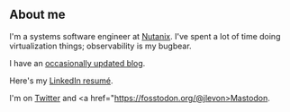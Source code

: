 ## About me

I'm a systems software engineer at <a href=https://nutanix.com/>Nutanix</a>. I've
spent a lot of time doing virtualization things; observability is my bugbear.

I have an <a href="https://movementarian.org/">occasionally updated
blog</a>.

Here's my <a href="https://www.linkedin.com/in/john-levon/">LinkedIn resumé</a>.

I'm on <a href="https://twitter.com/johnlevon">Twitter</a> and <a href="https://fosstodon.org/@jlevon>Mastodon</a>.
